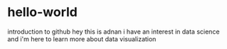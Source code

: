 # hello-world
introduction to github
hey this is adnan
i have an interest in data science and i'm here to learn more about data visualization
